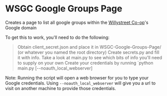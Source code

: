 # WSGC Google Groups Page
Creates a page to list all google groups within the <a href="https://willystreet.coop">Willystreet Co-op</a>'s Google domain

To get this to work, you'll need to do the following:
  > Obtain client_secret.json and place it in WSGC-Google-Groups-Page/ (or whatever you named the root directory)
  > Create secrets.py and fill it with info. Take a look at main.py to see which bits of info you'll need to supply on your own
  > Create your credentials by running `python main.py [--noauth_local_webserver]

Note: Running the script will open a web browser for you to type your Google credentials. Using `--noauth_local_webserver`
will give you a url to visit on another machine to provide those credentials.
